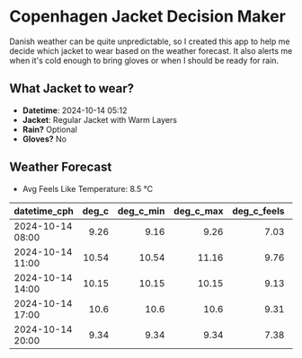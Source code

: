 
# Copenhagen Jacket Decision Maker

Danish weather can be quite unpredictable, so I created this app to help me decide which jacket to wear based on the weather forecast. 
It also alerts me when it's cold enough to bring gloves or when I should be ready for rain.

## What Jacket to wear?

- **Datetime**: 2024-10-14 05:12
- **Jacket**: Regular Jacket with Warm Layers
- **Rain?** Optional
- **Gloves?** No

## Weather Forecast
- Avg Feels Like Temperature: 8.5 °C

| datetime_cph     |   deg_c |   deg_c_min |   deg_c_max |   deg_c_feels | weather   | wind   | rain   |
|:-----------------|--------:|------------:|------------:|--------------:|:----------|:-------|:-------|
| 2024-10-14 08:00 |    9.26 |        9.16 |        9.26 |          7.03 | Clouds    | Low    | None   |
| 2024-10-14 11:00 |   10.54 |       10.54 |       11.16 |          9.76 | Rain      | Low    | Low    |
| 2024-10-14 14:00 |   10.15 |       10.15 |       10.15 |          9.13 | Rain      | Medium | Low    |
| 2024-10-14 17:00 |   10.6  |       10.6  |       10.6  |          9.31 | Clouds    | Medium | None   |
| 2024-10-14 20:00 |    9.34 |        9.34 |        9.34 |          7.38 | Clouds    | Low    | None   |
        